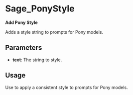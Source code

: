 # Sage_PonyStyle

**Add Pony Style**

Adds a style string to prompts for Pony models.

## Parameters
- **text**: The string to style.

## Usage
Use to apply a consistent style to prompts for Pony models.
